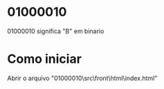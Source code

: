 # 01000010
01000010 significa "B" em binario

# Como iniciar
Abrir o arquivo "01000010\src\front\html\index.html"
